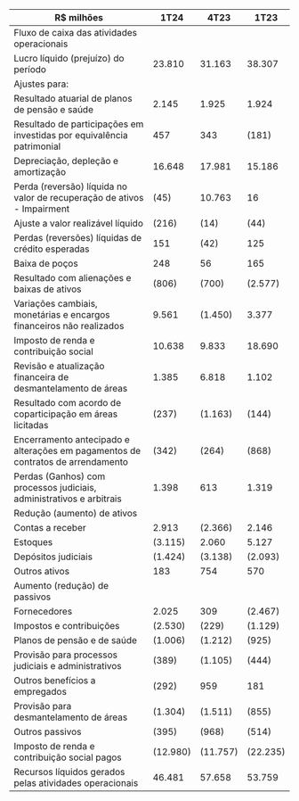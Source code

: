 |R$ milhões|1T24|4T23|1T23|
|---|---|---|---|
|Fluxo de caixa das atividades operacionais| | | |
|Lucro líquido (prejuízo) do período|23.810|31.163|38.307|
|Ajustes para:| | | |
|Resultado atuarial de planos de pensão e saúde|2.145|1.925|1.924|
|Resultado de participações em investidas por equivalência patrimonial|457|343|(181)|
|Depreciação, depleção e amortização|16.648|17.981|15.186|
|Perda (reversão) líquida no valor de recuperação de ativos - Impairment|(45)|10.763|16|
|Ajuste a valor realizável líquido|(216)|(14)|(44)|
|Perdas (reversões) líquidas de crédito esperadas|151|(42)|125|
|Baixa de poços|248|56|165|
|Resultado com alienações e baixas de ativos|(806)|(700)|(2.577)|
|Variações cambiais, monetárias e encargos financeiros não realizados|9.561|(1.450)|3.377|
|Imposto de renda e contribuição social|10.638|9.833|18.690|
|Revisão e atualização financeira de desmantelamento de áreas|1.385|6.818|1.102|
|Resultado com acordo de coparticipação em áreas licitadas|(237)|(1.163)|(144)|
|Encerramento antecipado e alterações em pagamentos de contratos de arrendamento|(342)|(264)|(868)|
|Perdas (Ganhos) com processos judiciais, administrativos e arbitrais|1.398|613|1.319|
|Redução (aumento) de ativos| | | |
|Contas a receber|2.913|(2.366)|2.146|
|Estoques|(3.115)|2.060|5.127|
|Depósitos judiciais|(1.424)|(3.138)|(2.093)|
|Outros ativos|183|754|570|
|Aumento (redução) de passivos| | | |
|Fornecedores|2.025|309|(2.467)|
|Impostos e contribuições|(2.530)|(229)|(1.129)|
|Planos de pensão e de saúde|(1.006)|(1.212)|(925)|
|Provisão para processos judiciais e administrativos|(389)|(1.105)|(444)|
|Outros benefícios a empregados|(292)|959|181|
|Provisão para desmantelamento de áreas|(1.304)|(1.511)|(855)|
|Outros passivos|(395)|(968)|(514)|
|Imposto de renda e contribuição social pagos|(12.980)|(11.757)|(22.235)|
|Recursos líquidos gerados pelas atividades operacionais|46.481|57.658|53.759|
